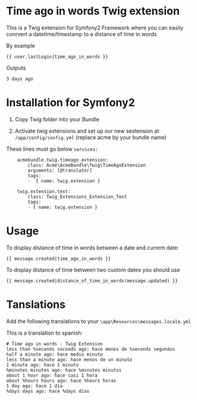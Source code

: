 # Time ago in words Twig extension

This is a Twig extension for Symfony2 Framework where you can easily conrvert a datetime/timestamp to a distance of time in words

By example

	{{ user.lastLogin|time_ago_in_words }}
	
Outputs

	3 days ago

# Installation for Symfony2

1. Copy Twig folder into your Bundle

2. Activate twig extensions and set up our new sextension at `/app/config/config.yml` (replace acme by your bundle name)

These lines must go below `services:`
	
		acmebundle.twig.timeago_extension:
			class: Acme\AcmeBundle\Twig\TimeAgoExtension
			arguments: [@translator]
			tags:
			-  { name: twig.extension }
			
		twig.extension.text:
			class: Twig_Extensions_Extension_Text
			tags:
			- { name: twig.extension }


# Usage

To display distance of time in words between a date and current date:

	{{ message.created|time_ago_in_words }}
	

To display distance of time between two custom dates you should use 

	{{ message.created|distance_of_time_in_words(message.updated) }}

# Tanslations

Add the following translations to your `\app\Resources\messages.locale.yml`

This is a translation to spanish:

	# Time ago in words - Twig Extension
	less than %seconds seconds ago: hace menos de %seconds segundos
	half a minute ago: hace medio minuto
	less than a minute ago: hace menos de un minuto
	1 minute ago: hace 1 minuto
	%minutes minutes ago: hace %minutes minutos
	about 1 hour ago: hace casi 1 hora
	about %hours hours ago: hace %hours horas
	1 day ago: hace 1 día
	%days days ago: hace %days días
